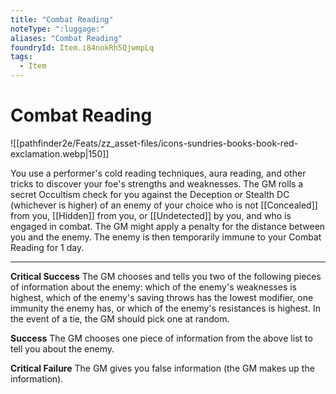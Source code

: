 ```yaml
---
title: "Combat Reading"
noteType: ":luggage:"
aliases: "Combat Reading"
foundryId: Item.i84nokRh5QjwmpLq
tags:
  - Item
---
```


# Combat Reading
![[pathfinder2e/Feats/zz_asset-files/icons-sundries-books-book-red-exclamation.webp|150]]

You use a performer's cold reading techniques, aura reading, and other tricks to discover your foe's strengths and weaknesses. The GM rolls a secret Occultism check for you against the Deception or Stealth DC (whichever is higher) of an enemy of your choice who is not [[Concealed]] from you, [[Hidden]] from you, or [[Undetected]] by you, and who is engaged in combat. The GM might apply a penalty for the distance between you and the enemy. The enemy is then temporarily immune to your Combat Reading for 1 day.

* * *

**Critical Success** The GM chooses and tells you two of the following pieces of information about the enemy: which of the enemy's weaknesses is highest, which of the enemy's saving throws has the lowest modifier, one immunity the enemy has, or which of the enemy's resistances is highest. In the event of a tie, the GM should pick one at random.

**Success** The GM chooses one piece of information from the above list to tell you about the enemy.

**Critical Failure** The GM gives you false information (the GM makes up the information).
